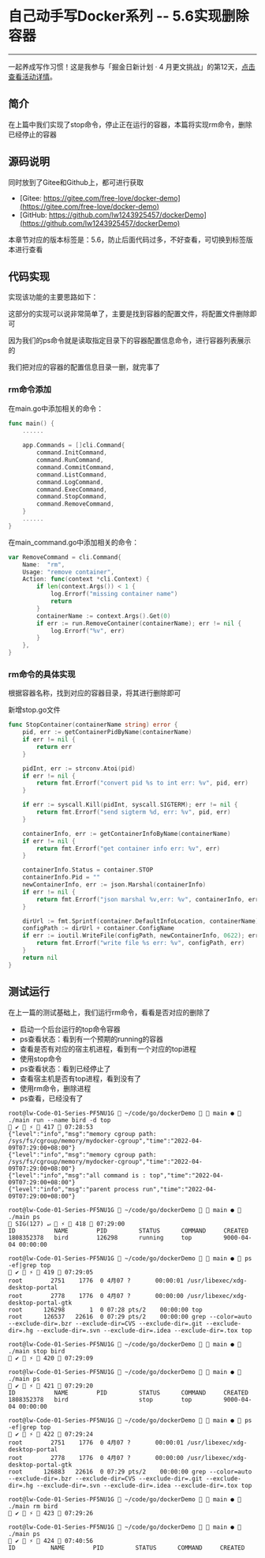 # 自己动手写Docker系列 -- 5.6实现删除容器
***

一起养成写作习惯！这是我参与「掘金日新计划 · 4 月更文挑战」的第12天，[点击查看活动详情](https://juejin.cn/post/7080800226365145118)。

## 简介
在上篇中我们实现了stop命令，停止正在运行的容器，本篇将实现rm命令，删除已经停止的容器

## 源码说明
同时放到了Gitee和Github上，都可进行获取

- [Gitee: https://gitee.com/free-love/docker-demo](https://gitee.com/free-love/docker-demo)
- [GitHub: https://github.com/lw1243925457/dockerDemo](https://github.com/lw1243925457/dockerDemo)

本章节对应的版本标签是：5.6，防止后面代码过多，不好查看，可切换到标签版本进行查看

## 代码实现
实现该功能的主要思路如下：

这部分的实现可以说非常简单了，主要是找到容器的配置文件，将配置文件删除即可

因为我们的ps命令就是读取指定目录下的容器配置信息命令，进行容器列表展示的

我们把对应的容器的配置信息目录一删，就完事了

### rm命令添加
在main.go中添加相关的命令：

```go
func main() {
	......
	
	app.Commands = []cli.Command{
		command.InitCommand,
		command.RunCommand,
		command.CommitCommand,
		command.ListCommand,
		command.LogCommand,
		command.ExecCommand,
		command.StopCommand,
		command.RemoveCommand,
	}
	......
}
```

在main_command.go中添加相关的命令：

```go
var RemoveCommand = cli.Command{
	Name:  "rm",
	Usage: "remove container",
	Action: func(context *cli.Context) {
		if len(context.Args()) < 1 {
			log.Errorf("missing container name")
			return
		}
		containerName := context.Args().Get(0)
		if err := run.RemoveContainer(containerName); err != nil {
			log.Errorf("%v", err)
		}
	},
}
```

### rm命令的具体实现
根据容器名称，找到对应的容器目录，将其进行删除即可

新增stop.go文件

```go
func StopContainer(containerName string) error {
	pid, err := getContainerPidByName(containerName)
	if err != nil {
		return err
	}

	pidInt, err := strconv.Atoi(pid)
	if err != nil {
		return fmt.Errorf("convert pid %s to int err: %v", pid, err)
	}

	if err := syscall.Kill(pidInt, syscall.SIGTERM); err != nil {
		return fmt.Errorf("send sigterm %d, err: %v", pid, err)
	}

	containerInfo, err := getContainerInfoByName(containerName)
	if err != nil {
		return fmt.Errorf("get container info err: %v", err)
	}

	containerInfo.Status = container.STOP
	containerInfo.Pid = ""
	newContainerInfo, err := json.Marshal(containerInfo)
	if err != nil {
		return fmt.Errorf("json marshal %v,err: %v", containerInfo, err)
	}

	dirUrl := fmt.Sprintf(container.DefaultInfoLocation, containerName)
	configPath := dirUrl + container.ConfigName
	if err := ioutil.WriteFile(configPath, newContainerInfo, 0622); err != nil {
		return fmt.Errorf("write file %s err: %v", configPath, err)
	}
	return nil
}
```

## 测试运行
在上一篇的测试基础上，我们运行rm命令，看看是否对应的删除了


- 启动一个后台运行的top命令容器
- ps查看状态：看到有一个预期的running的容器
- 查看是否有对应的宿主机进程，看到有一个对应的top进程
- 使用stop命令
- ps查看状态：看到已经停止了
- 查看宿主机是否有top进程，看到没有了
- 使用rm命令，删除进程
- ps查看，已经没有了

```shell
root@lw-Code-01-Series-PF5NU1G  ~/code/go/dockerDemo   main ●  ./main run --name bird -d top                                                                                       ✔  ⚡  417  07:28:53
{"level":"info","msg":"memory cgroup path: /sys/fs/cgroup/memory/mydocker-cgroup","time":"2022-04-09T07:29:00+08:00"}
{"level":"info","msg":"memory cgroup path: /sys/fs/cgroup/memory/mydocker-cgroup","time":"2022-04-09T07:29:00+08:00"}
{"level":"info","msg":"all command is : top","time":"2022-04-09T07:29:00+08:00"}
{"level":"info","msg":"parent process run","time":"2022-04-09T07:29:00+08:00"}

root@lw-Code-01-Series-PF5NU1G  ~/code/go/dockerDemo   main ●  ./main ps                                                                                                  SIG(127) ↵  ⚡  418  07:29:00
ID           NAME        PID         STATUS      COMMAND     CREATED
1808352378   bird        126298      running     top         9000-04-04 00:00:00

root@lw-Code-01-Series-PF5NU1G  ~/code/go/dockerDemo   main ●  ps -ef|grep top                                                                                                     ✔  ⚡  419  07:29:05
root        2751    1776  0 4月07 ?       00:00:01 /usr/libexec/xdg-desktop-portal
root        2778    1776  0 4月07 ?       00:00:00 /usr/libexec/xdg-desktop-portal-gtk
root      126298       1  0 07:28 pts/2    00:00:00 top
root      126537   22616  0 07:29 pts/2    00:00:00 grep --color=auto --exclude-dir=.bzr --exclude-dir=CVS --exclude-dir=.git --exclude-dir=.hg --exclude-dir=.svn --exclude-dir=.idea --exclude-dir=.tox top

root@lw-Code-01-Series-PF5NU1G  ~/code/go/dockerDemo   main ●  ./main stop bird                                                                                                    ✔  ⚡  420  07:29:09
 
root@lw-Code-01-Series-PF5NU1G  ~/code/go/dockerDemo   main ●  ./main ps                                                                                                           ✔  ⚡  421  07:29:20
ID           NAME        PID         STATUS      COMMAND     CREATED
1808352378   bird                    stop        top         9000-04-04 00:00:00

root@lw-Code-01-Series-PF5NU1G  ~/code/go/dockerDemo   main ●  ps -ef|grep top                                                                                                     ✔  ⚡  422  07:29:24
root        2751    1776  0 4月07 ?       00:00:01 /usr/libexec/xdg-desktop-portal
root        2778    1776  0 4月07 ?       00:00:00 /usr/libexec/xdg-desktop-portal-gtk
root      126883   22616  0 07:29 pts/2    00:00:00 grep --color=auto --exclude-dir=.bzr --exclude-dir=CVS --exclude-dir=.git --exclude-dir=.hg --exclude-dir=.svn --exclude-dir=.idea --exclude-dir=.tox top

root@lw-Code-01-Series-PF5NU1G  ~/code/go/dockerDemo   main ●  ./main rm bird                                                                                                      ✔  ⚡  423  07:29:26

root@lw-Code-01-Series-PF5NU1G  ~/code/go/dockerDemo   main ●  ./main ps                                                                                                           ✔  ⚡  424  07:40:56
ID          NAME        PID         STATUS      COMMAND     CREATED
```
 
